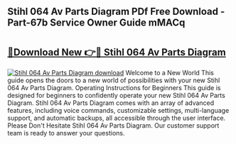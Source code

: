 ## Stihl 064 Av Parts Diagram PDf Free Download - Part-67b Service Owner Guide mMACq

# <h2><a href="http://dfjo8qz.blite.top/?on=Stihl+064+Av+Parts+Diagram">🔗Download New 👉🔴 Stihl 064 Av Parts Diagram</a></h2>

[![Stihl 064 Av Parts Diagram download](https://i.imgur.com/lujVjoI.png)](http://dfjo8qz.blite.top/?on=Stihl+064+Av+Parts+Diagram)
Welcome to a New World This guide opens the doors to a new world of possibilities with your new Stihl 064 Av Parts Diagram. Operating Instructions for Beginners This guide is designed for beginners to confidently operate your new Stihl 064 Av Parts Diagram. Stihl 064 Av Parts Diagram comes with an array of advanced features, including voice commands, customizable settings, multi-language support, and automatic backups, all accessible through the user interface. Please Don't Hesitate Stihl 064 Av Parts Diagram. Our customer support team is ready to answer your questions.
